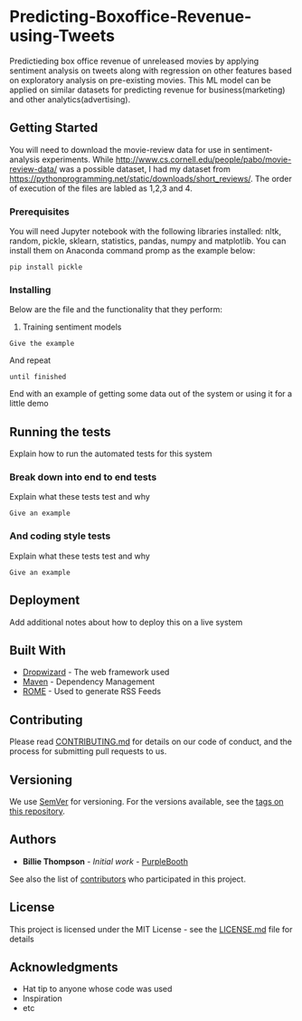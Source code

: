 # Predicting-Boxoffice-Revenue-using-Tweets

Predictieding box office revenue of unreleased movies by applying sentiment analysis on tweets along with regression on other features based on exploratory analysis on pre-existing movies. This ML model can be applied on similar datasets for predicting revenue for business(marketing) and other analytics(advertising).

## Getting Started

You will need to download the movie-review data for use in sentiment-analysis experiments. While http://www.cs.cornell.edu/people/pabo/movie-review-data/ was a possible dataset, I had my dataset from https://pythonprogramming.net/static/downloads/short_reviews/. 
The order of execution of the files are labled as 1,2,3 and 4.

### Prerequisites

You will need Jupyter notebook with the following libraries installed: nltk, random, pickle, sklearn, statistics, pandas, numpy and matplotlib. You can install them on Anaconda command promp as the example below:
```
pip install pickle
```

### Installing

Below are the file and the functionality that they perform:
1. Training sentiment models 

```
Give the example
```

And repeat

```
until finished
```

End with an example of getting some data out of the system or using it for a little demo

## Running the tests

Explain how to run the automated tests for this system

### Break down into end to end tests

Explain what these tests test and why

```
Give an example
```

### And coding style tests

Explain what these tests test and why

```
Give an example
```

## Deployment

Add additional notes about how to deploy this on a live system

## Built With

* [Dropwizard](http://www.dropwizard.io/1.0.2/docs/) - The web framework used
* [Maven](https://maven.apache.org/) - Dependency Management
* [ROME](https://rometools.github.io/rome/) - Used to generate RSS Feeds

## Contributing

Please read [CONTRIBUTING.md](https://gist.github.com/PurpleBooth/b24679402957c63ec426) for details on our code of conduct, and the process for submitting pull requests to us.

## Versioning

We use [SemVer](http://semver.org/) for versioning. For the versions available, see the [tags on this repository](https://github.com/your/project/tags). 

## Authors

* **Billie Thompson** - *Initial work* - [PurpleBooth](https://github.com/PurpleBooth)

See also the list of [contributors](https://github.com/your/project/contributors) who participated in this project.

## License

This project is licensed under the MIT License - see the [LICENSE.md](LICENSE.md) file for details

## Acknowledgments

* Hat tip to anyone whose code was used
* Inspiration
* etc
